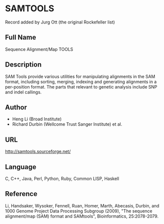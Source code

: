 # SAMTOOLS
Record added by Jurg Ott (the original Rockefeller list)

## Full Name
Sequence Alignment/Map TOOLS

## Description
SAM Tools provide various utilities for manipulating alignments in the SAM format, including sorting, merging, indexing and generating alignments in a per-position format. The parts that relevant to genetic analysis include SNP and indel callings.

## Author
* Heng Li (Broad Institute)
* Richard Durbin (Wellcome Trust Sanger Institute) et al.

## URL
http://samtools.sourceforge.net/

## Language
C, C++, Java, Perl, Python, Ruby, Common LISP, Haskell

## Reference
Li, Handsaker, Wysoker, Fennell, Ruan, Homer, Marth, Abecasis, Durbin, and 1000 Genome Project Data Processing Subgroup (2009), "The sequence alignment/map (SAM) format and SAMtools", Bioinformatics, 25:2078-2079.